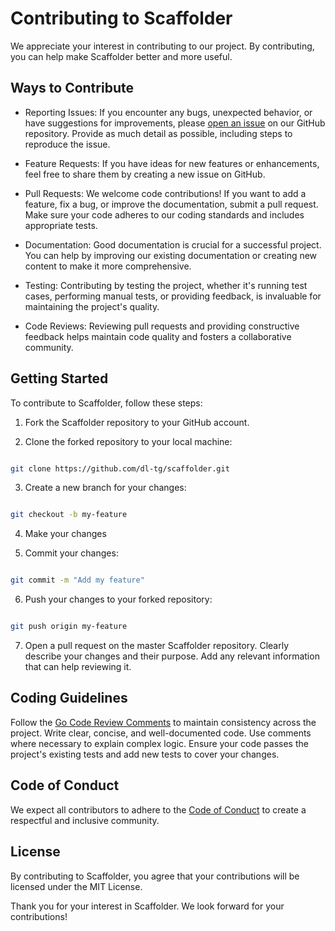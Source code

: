 # Contributing to Scaffolder

We appreciate your interest in contributing to our project. By contributing, you can help make Scaffolder better and more useful.

## Ways to Contribute

- Reporting Issues: If you encounter any bugs, unexpected behavior, or have suggestions for improvements, please [open an issue](https://github.com/dl-tg/scaffolder/issues/new) on our GitHub repository. Provide as much detail as possible, including steps to reproduce the issue.

- Feature Requests: If you have ideas for new features or enhancements, feel free to share them by creating a new issue on GitHub.

- Pull Requests: We welcome code contributions! If you want to add a feature, fix a bug, or improve the documentation, submit a pull request. Make sure your code adheres to our coding standards and includes appropriate tests.

- Documentation: Good documentation is crucial for a successful project. You can help by improving our existing documentation or creating new content to make it more comprehensive.

- Testing: Contributing by testing the project, whether it's running test cases, performing manual tests, or providing feedback, is invaluable for maintaining the project's quality.

- Code Reviews: Reviewing pull requests and providing constructive feedback helps maintain code quality and fosters a collaborative community.

## Getting Started

To contribute to Scaffolder, follow these steps:

1. Fork the Scaffolder repository to your GitHub account.

2. Clone the forked repository to your local machine:

```bash

git clone https://github.com/dl-tg/scaffolder.git
```
3. Create a new branch for your changes:

```bash

git checkout -b my-feature
```
4. Make your changes
  
5. Commit your changes:

```bash

git commit -m "Add my feature"
```
6. Push your changes to your forked repository:

```bash

git push origin my-feature
```
7. Open a pull request on the master Scaffolder repository. Clearly describe your changes and their purpose. Add any relevant information that can help reviewing it.

## Coding Guidelines

Follow the [Go Code Review Comments](https://github.com/golang/go/wiki/CodeReviewComments) to maintain consistency across the project.
Write clear, concise, and well-documented code. Use comments where necessary to explain complex logic.
Ensure your code passes the project's existing tests and add new tests to cover your changes.

## Code of Conduct

We expect all contributors to adhere to the [Code of Conduct](CODE_OF_CONDUCT.md) to create a respectful and inclusive community.

## License

By contributing to Scaffolder, you agree that your contributions will be licensed under the MIT License.

Thank you for your interest in Scaffolder. We look forward for your contributions!
